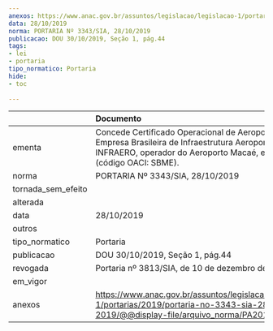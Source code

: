 ```yaml
---
anexos: https://www.anac.gov.br/assuntos/legislacao/legislacao-1/portarias/2019/portaria-no-3343-sia-28-10-2019/@@display-file/arquivo_norma/PA2019-3343.pdf
data: 28/10/2019
norma: PORTARIA Nº 3343/SIA, 28/10/2019
publicacao: DOU 30/10/2019, Seção 1, pág.44
tags:
- lei
- portaria
tipo_normatico: Portaria
hide: 
- toc 
 
---
```


|                    | Documento                                                                                                                                                                   |
|:-------------------|:----------------------------------------------------------------------------------------------------------------------------------------------------------------------------|
| ementa             | Concede Certificado Operacional de Aeroporto à Empresa Brasileira de Infraestrutura Aeroportuária - INFRAERO, operador do Aeroporto Macaé, em Macaé/RJ (código OACI: SBME). |
| norma              | PORTARIA Nº 3343/SIA, 28/10/2019                                                                                                                                            |
| tornada_sem_efeito |                                                                                                                                                                             |
| alterada           |                                                                                                                                                                             |
| data               | 28/10/2019                                                                                                                                                                  |
| outros             |                                                                                                                                                                             |
| tipo_normatico     | Portaria                                                                                                                                                                    |
| publicacao         | DOU 30/10/2019, Seção 1, pág.44                                                                                                                                             |
| revogada           | Portaria nº 3813/SIA, de 10 de dezembro de 2019.                                                                                                                            |
| em_vigor           |                                                                                                                                                                             |
| anexos             | https://www.anac.gov.br/assuntos/legislacao/legislacao-1/portarias/2019/portaria-no-3343-sia-28-10-2019/@@display-file/arquivo_norma/PA2019-3343.pdf                        |